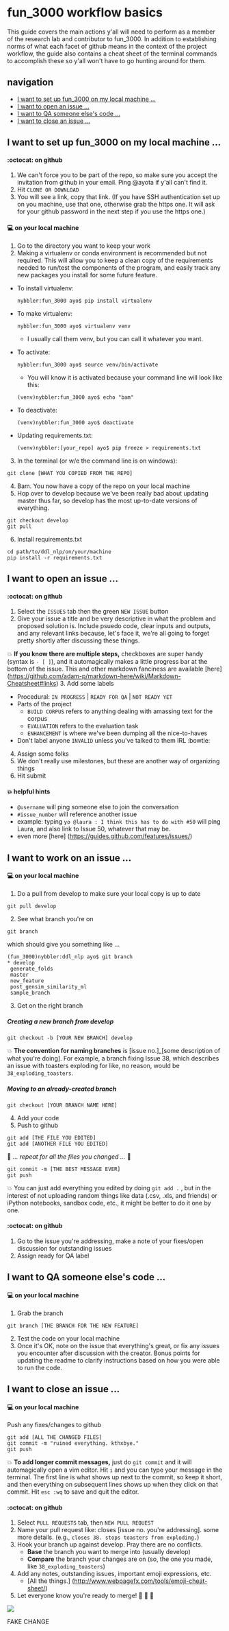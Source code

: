 # fun_3000 workflow basics

This guide covers the main actions y'all will need to perform as a member of the research lab and contributor to fun_3000. In addition to establishing norms of what each facet of github means in the context of the project workflow, the guide also contains a cheat sheet of the terminal commands to accomplish these so y'all won't have to go hunting around for them.

## navigation
* [I want to set up fun_3000 on my local machine ...](#i-want-to-set-up-fun3000-on-my-local-machine-)
* [I want to open an issue ...](#i-want-to-open-an-issue-)
* [I want to QA someone else's code ...](#i-want-to-QA-someone-elses-code-)
* [I want to close an issue ...](#i-want-to-close-an-issue-)


## I want to set up fun_3000 on my local machine ...

#### :octocat: on github
1. We can't force you to be part of the repo, so make sure you accept the invitation from github in your email. Ping @ayota if y'all can't find it.
2. Hit `CLONE OR DOWNLOAD`
3. You will see a link, copy that link. (If you have SSH authentication set up on you machine, use that one, otherwise grab the https one. It will ask for your github password in the next step if you use the https one.)

#### :computer: on your local machine
1. Go to the directory you want to keep your work
2. Making a virtualenv or conda environment is recommended but not required. This will allow you to keep a clean copy of the requirements needed to run/test the components of the program, and easily track any new packages you install for some future feature.
  * To install virtualenv:
    
    ```shell
    nybbler:fun_3000 ayo$ pip install virtualenv
    ```

  * To make virtualenv:
    
    ```shell
    nybbler:fun_3000 ayo$ virtualenv venv
    ```

    * I usually call them venv, but you can call it whatever you want.

  * To activate:

    ```shell
    nybbler:fun_3000 ayo$ source venv/bin/activate
    ```

    * You will know it is activated because your command line will look like this:
    ```shell
    (venv)nybbler:fun_3000 ayo$ echo "bam"
    ```

  * To deactivate:
    ```shell
    (venv)nybbler:fun_3000 ayo$ deactivate
    ```

  * Updating requirements.txt:
    ```shell
    (venv)nybbler:[your_repo] ayo$ pip freeze > requirements.txt
    ```

3. In the terminal (or w/e the command line is on windows):

 ```shell
 git clone [WHAT YOU COPIED FROM THE REPO]
 ```

4. Bam. You now have a copy of the repo on your local machine
5. Hop over to develop because we've been really bad about updating master thus far, so develop has the most up-to-date versions of everything.

 ```shell
 git checkout develop
 git pull
 ```

6. Install requirements.txt 

 ```shell
 cd path/to/ddl_nlp/on/your/machine
 pip install -r requirements.txt
 ```

## I want to open an issue ...

#### :octocat: on github
1. Select the `ISSUES` tab then the green `NEW ISSUE` button
2. Give your issue a title and be very descriptive in what the problem and proposed solution is. Include psuedo code, clear inputs and outputs, and any relevant links because, let's face it, we're all going to forget pretty shortly after discussing these things. 

  :boom: **If you know there are multiple steps,** checkboxes are super handy (syntax is ` - [ ] `), and it automagically makes a little progress bar at the bottom of the issue. This and other markdown fanciness are available [here] (https://github.com/adam-p/markdown-here/wiki/Markdown-Cheatsheet#links)
3. Add some labels
  * Procedural: `IN PROGRESS` | `READY FOR QA` | `NOT READY YET`
  * Parts of the project
      * `BUILD CORPUS` refers to anything dealing with amassing text for the corpus
      * `EVALUATION` refers to the evaluation task
      * `ENHANCEMENT` is where we've been dumping all the nice-to-haves
  * Don't label anyone `INVALID` unless you've talked to them IRL :bowtie:
4. Assign some folks
5. We don't really use milestones, but these are another way of organizing things
6. Hit submit

#### :boom: helpful hints
  * `@username` will ping someone else to join the conversation
  * `#issue_number` will reference another issue
  * example: typing `yo @laura : I think this has to do with #50` will ping Laura, and also link to Issue 50, whatever that may be.
  * even more [here] (https://guides.github.com/features/issues/)


## I want to work on an issue ...

#### :computer: on your local machine
1. Do a pull from develop to make sure your local copy is up to date
 
 ```shell
 git pull develop
 ```

2. See what branch you're on
 
 ```shell
 git branch
 ```

 which should give you something like ...
 
 ```shell
(fun_3000)nybbler:ddl_nlp ayo$ git branch
* develop
  generate_folds
  master
  new_feature
  post_gensim_similarity_ml
  sample_branch
 ```

3. Get on the right branch

 ##### Creating a new branch from develop

 ```shell
 git checkout -b [YOUR NEW BRANCH] develop
 ```
  :boom: **The convention for naming branches** is [issue no.]_[some description of what you're doing]. For example, a branch fixing Issue 38, which describes an issue with toasters exploding for like, no reason, would be `38_exploding_toasters`.

 ##### Moving to an already-created branch
 ```shell
 git checkout [YOUR BRANCH NAME HERE]
 ```

4. Add your code
5. Push to github

 ```shell
 git add [THE FILE YOU EDITED]
 git add [ANOTHER FILE YOU EDITED]
 ```
 :whale: *... repeat for all the files you changed ...* :whale:
 ```shell
 git commit -m [THE BEST MESSAGE EVER]
 git push
 ```
 :boom: You can just add everything you edited by doing ` git add . ` , but in the interest of not uploading random things like data (.csv, .xls, and friends) or iPython notebooks, sandbox code, etc., it might be better to do it one by one.

#### :octocat: on github
1. Go to the issue you're addressing, make a note of your fixes/open discussion for outstanding issues
2. Assign ready for QA label


## I want to QA someone else's code ...

#### :computer: on your local machine
1. Grab the branch

```shell
git branch [THE BRANCH FOR THE NEW FEATURE]
```

2. Test the code on your local machine
3. Once it's OK, note on the issue that everything's great, or fix any issues you encounter after discussion with the creator. Bonus points for updating the readme to clarify instructions based on how you were able to run the code.


## I want to close an issue ...

#### :computer: on your local machine
Push any fixes/changes to github

 ```shell
 git add [ALL THE CHANGED FILES]
 git commit -m "ruined everything. kthxbye."
 git push
 ```

 :boom: **To add longer commit messages,** just do `git commit` and it will automagically open a vim editor. Hit `i` and you can type your message in the terminal. The first line is what shows up next to the commit, so keep it short, and then everything on subsequent lines shows up when they click on that commit. Hit `esc :wq` to save and quit the editor.

#### :octocat: on github
1. Select `PULL REQUESTS` tab, then `NEW PULL REQUEST`
2. Name your pull request like: closes [issue no. you're addressing]. some more details. (e.g., `closes 38. stops toasters from exploding.`)
3. Hook your branch up against develop. Pray there are no conflicts.
   * **Base** the branch you want to merge into (usually develop)
   * **Compare** the branch your changes are on (so, the one you made, like `38_exploding_toasters`)
4. Add any notes, outstanding issues, important emoji expressions, etc. 
   * [All the things.] (http://www.webpagefx.com/tools/emoji-cheat-sheet/)
5. Let everyone know you're ready to merge! :tada: :tada: :tada:

![](http://i.amz.mshcdn.com/TUGnCLIUndmH2H1WOP2VGgfDmq4=/fit-in/850x850/http%3A%2F%2Fmashable.com%2Fwp-content%2Fgallery%2Fcatmemes%2FKeyboardCat.gif)


FAKE CHANGE
